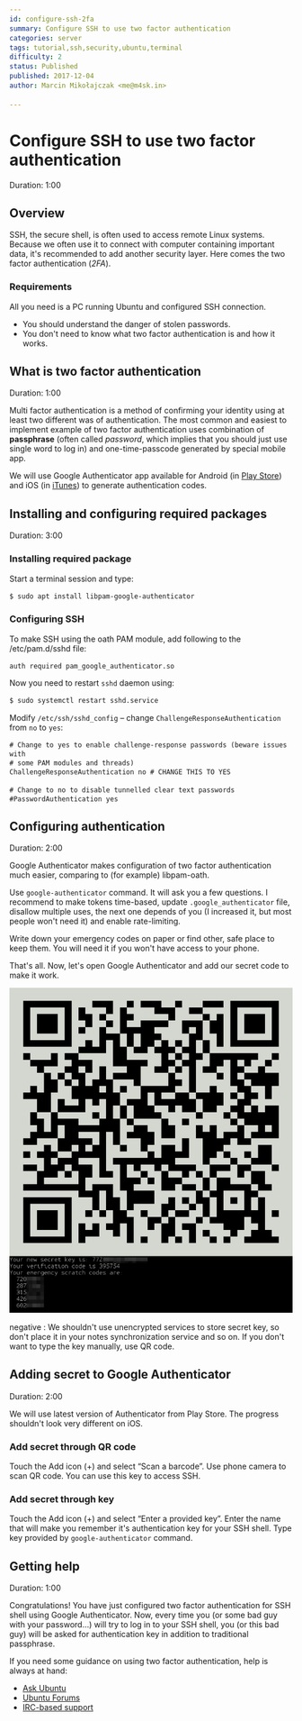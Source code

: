 ```yaml
---
id: configure-ssh-2fa
summary: Configure SSH to use two factor authentication
categories: server
tags: tutorial,ssh,security,ubuntu,terminal
difficulty: 2
status: Published
published: 2017-12-04
author: Marcin Mikołajczak <me@m4sk.in>

---
```


# Configure SSH to use two factor authentication
Duration: 1:00

## Overview

SSH, the secure shell, is often used to access remote Linux systems. Because we often use it to connect with computer containing important data, it's recommended to add another security layer. Here comes the two factor authentication (*2FA*).

### Requirements

All you need is a PC running Ubuntu and configured SSH connection.

  - You should understand the danger of stolen passwords.
  - You don't need to know what two factor authentication is and how it works.


## What is two factor authentication
Duration: 1:00

Multi factor authentication is a method of confirming your identity using at least two different was of authentication. The most common and easiest to implement example of two factor authentication uses combination of **passphrase** (often called *password*, which implies that you should just use single word to log in) and one-time-passcode generated by special mobile app.

We will use Google Authenticator app available for Android (in [Play Store]) and iOS (in [iTunes]) to generate authentication codes.


## Installing and configuring required packages
Duration: 3:00

### Installing required package

Start a terminal session and type:

```bash
$ sudo apt install libpam-google-authenticator
```


### Configuring SSH

To make SSH using the oath PAM module, add following to the /etc/pam.d/sshd file:

```
auth required pam_google_authenticator.so
```

Now you need to restart `sshd` daemon using:

```bash
$ sudo systemctl restart sshd.service
```

Modify `/etc/ssh/sshd_config` – change `ChallengeResponseAuthentication` from `no` to `yes`:

```
# Change to yes to enable challenge-response passwords (beware issues with
# some PAM modules and threads)
ChallengeResponseAuthentication no # CHANGE THIS TO YES

# Change to no to disable tunnelled clear text passwords
#PasswordAuthentication yes
```


## Configuring authentication
Duration: 2:00

Google Authenticator makes configuration of two factor authentication much easier, comparing to (for example) libpam-oath.

Use `google-authenticator` command. It will ask you a few questions. I recommend to make tokens time-based, update `.google_authenticator` file, disallow multiple uses, the next one depends of you (I increased it, but most people won't need it) and enable rate-limiting.

Write down your emergency codes on paper or find other, safe place to keep them. You will need it if you won't have access to your phone.

That's all. Now, let's open Google Authenticator and add our secret code to make it work.


![IMAGE](./output.png)


negative
: We shouldn't use unencrypted services to store secret key, so don't place it in your notes synchronization service and so on. If you don't want to type the key manually, use QR code.

## Adding secret to Google Authenticator
Duration: 2:00

We will use latest version of Authenticator from Play Store. The progress shouldn't look very different on iOS.

### Add secret through QR code

Touch the Add icon (+) and select “Scan a barcode”. Use phone camera to scan QR code. You can use this key to access SSH.


### Add secret through key

Touch the Add icon (+) and select “Enter a provided key”. Enter the name that will make you remember it's authentication key for your SSH shell. Type key provided by `google-authenticator` command.


## Getting help
Duration: 1:00

Congratulations! You have just configured two factor authentication for SSH shell using Google Authenticator. Now, every time you (or some bad guy with your password…) will try to log in to your SSH shell, you (or this bad guy) will be asked for authentication key in addition to traditional passphrase.

If you need some guidance on using two factor authentication, help is always at hand:

* [Ask Ubuntu][askubuntu]
* [Ubuntu Forums][forums]
* [IRC-based support][ubuntuirc]

<!-- LINKS -->
[Play Store]: https://play.google.com/store/apps/details?id=com.google.android.apps.authenticator2
[iTunes]: https://itunes.apple.com/us/app/google-authenticator/id388497605
[askubuntu]: https://askubuntu.com/
[forums]: https://ubuntuforums.org/
[ubuntuirc]: https://wiki.ubuntu.com/IRC/ChannelList

